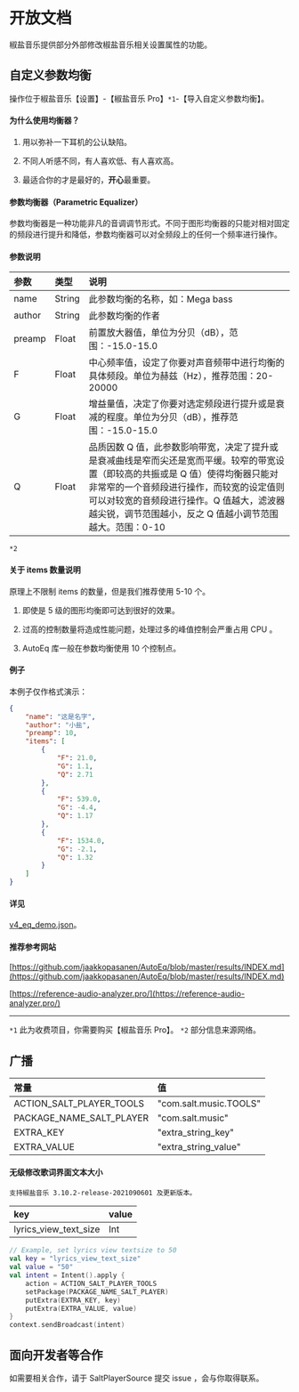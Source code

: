# 开放文档

椒盐音乐提供部分外部修改椒盐音乐相关设置属性的功能。

## 自定义参数均衡

操作位于椒盐音乐【设置】-【椒盐音乐 Pro】`*1`-【导入自定义参数均衡】。

#### 为什么使用均衡器？

1. 用以弥补一下耳机的公认缺陷。

2. 不同人听感不同，有人喜欢低、有人喜欢高。

3. 最适合你的才是最好的，**开心**最重要。

#### 参数均衡器（Parametric Equalizer）

参数均衡器是一种功能非凡的音调调节形式。不同于图形均衡器的只能对相对固定的频段进行提升和降低，参数均衡器可以对全频段上的任何一个频率进行操作。

#### 参数说明

| 参数 | 类型 | 说明 |
| :-- | :-- | :-- |
| name | String | 此参数均衡的名称，如：Mega bass |
| author | String | 此参数均衡的作者 |
| preamp | Float | 前置放大器值，单位为分贝（dB），范围：-15.0-15.0 |
| F | Float | 中心频率值，设定了你要对声音频带中进行均衡的具体频段。单位为赫兹（Hz），推荐范围：20-20000 |
| G | Float| 增益量值，决定了你要对选定频段进行提升或是衰减的程度。单位为分贝（dB），推荐范围：-15.0-15.0 |
| Q | Float| 品质因数 Q 值，此参数影响带宽，决定了提升或是衰减曲线是窄而尖还是宽而平缓。较窄的带宽设置（即较高的共振或是 Q 值）使得均衡器只能对非常窄的一个音频段进行操作，而较宽的设定值则可以对较宽的音频段进行操作。Q 值越大，滤波器越尖锐，调节范围越小，反之 Q 值越小调节范围越大。范围：0-10 |

`*2`

#### 关于 items 数量说明

原理上不限制 items 的数量，但是我们推荐使用 5-10 个。

1. 即使是 5 级的图形均衡即可达到很好的效果。

2. 过高的控制数量将造成性能问题，处理过多的峰值控制会严重占用 CPU 。

3. AutoEq 库一般在参数均衡使用 10 个控制点。

#### 例子

本例子仅作格式演示：

```json
{
    "name": "这是名字",
    "author": "小盐",
    "preamp": 10,
    "items": [
        {
            "F": 21.0,
            "G": 1.1,
            "Q": 2.71
        },
        {
            "F": 539.0,
            "G": -4.4,
            "Q": 1.17
        },
        {
            "F": 1534.0,
            "G": -2.1,
            "Q": 1.32
        }
    ]
}
```

#### 详见

 [v4_eq_demo.json](https://github.com/Moriafly/SaltPlayerSource/blob/main/open/v4_eq_demo.json)。

#### 推荐参考网站

[https://github.com/jaakkopasanen/AutoEq/blob/master/results/INDEX.md](https://github.com/jaakkopasanen/AutoEq/blob/master/results/INDEX.md)

[https://reference-audio-analyzer.pro/](https://reference-audio-analyzer.pro/)

---

`*1` 此为收费项目，你需要购买【椒盐音乐 Pro】。
`*2` 部分信息来源网络。

## 广播

| 常量 | 值 |
| :-- | :-- |
| ACTION_SALT_PLAYER_TOOLS | "com.salt.music.TOOLS" |
| PACKAGE_NAME_SALT_PLAYER | "com.salt.music" |
| EXTRA_KEY | "extra_string_key" |
| EXTRA_VALUE | "extra_string_value" |


#### 无级修改歌词界面文本大小

`支持椒盐音乐 3.10.2-release-2021090601 及更新版本。`

| key | value |
| :-- | :-- |
| lyrics_view_text_size | Int |

```kotlin
// Example, set lyrics view textsize to 50
val key = "lyrics_view_text_size"
val value = "50"
val intent = Intent().apply {
    action = ACTION_SALT_PLAYER_TOOLS
    setPackage(PACKAGE_NAME_SALT_PLAYER)
    putExtra(EXTRA_KEY, key)
    putExtra(EXTRA_VALUE, value)
}
context.sendBroadcast(intent)
```

## 面向开发者等合作

如需要相关合作，请于 SaltPlayerSource 提交 issue ，会与你取得联系。